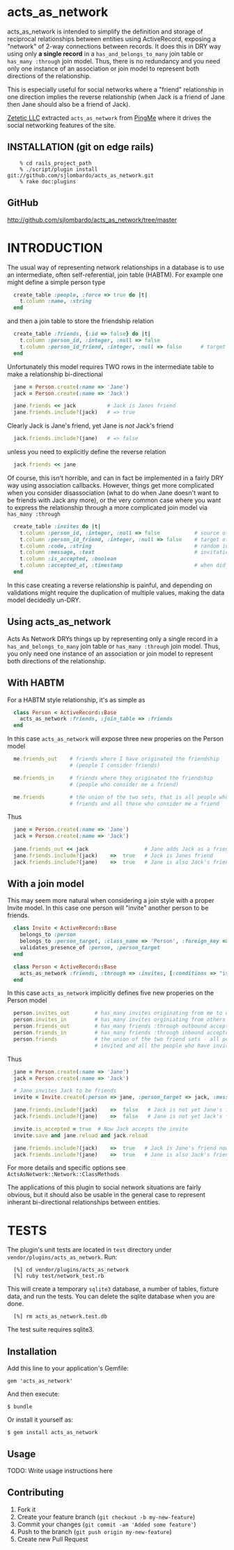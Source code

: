 # acts_as_network

acts_as_network is intended to simplify the definition 
and storage of reciprocal relationships between entities using
ActiveRecord, exposing a "network" of 2-way connections between
records. It does this in DRY way using only **a single record**
in a `has_and_belongs_to_many` join table or `has_many :through` 
join model. Thus, there is no redundancy and you need only one instance of 
an association or join model to represent both directions of the relationship.

This is especially useful for social networks where 
a "friend" relationship in one direction implies the reverse 
relationship (when Jack is a friend of Jane then Jane should also
be a friend of Jack). 

[Zetetic LLC](http://www.zetetic.net) extracted `acts_as_network` from
[PingMe](http://www.gopingme.com) where it drives the social 
networking features of the site.

## INSTALLATION (git on edge rails)

```
    % cd rails_project_path
    % ./script/plugin install git://github.com/sjlombardo/acts_as_network.git
    % rake doc:plugins
```
## GitHub

  http://github.com/sjlombardo/acts_as_network/tree/master

# INTRODUCTION

The usual way of representing network relationships in a database is 
to use an intermediate, often self-referential, join table (HABTM). 
For example one might define a simple person type

```ruby
  create_table :people, :force => true do |t|
    t.column :name, :string
  end
```

and then a join table to store the friendship relation

```ruby
  create_table :friends, {:id => false} do |t|
    t.column :person_id, :integer, :null => false
    t.column :person_id_friend, :integer, :null => false      # target of the relationship
  end
```

Unfortunately this model requires TWO rows in the intermediate table to
make a relationship bi-directional

```ruby
  jane = Person.create(:name => 'Jane')
  jack = Person.create(:name => 'Jack')

  jane.friends << jack          # Jack is Janes friend
  jane.friends.include?(jack)   # => true
```

Clearly Jack is Jane's friend, yet Jane is *not* Jack's friend

```ruby
  jack.friends.include?(jane)   # => false
```

unless you need to explicitly define the reverse relation

```ruby
  jack.friends << jane
```

Of course, this isn't horrible, and can in fact be implemented
in a fairly DRY way using association callbacks. However, things get
more complicated when you consider disassociation (what to do when Jane 
doesn't want to be friends with Jack any more), or the very common
case where you want to express the relationship through a more complicated
join model via `has_many :through`

```ruby
  create_table :invites do |t|
    t.column :person_id, :integer, :null => false           # source of the relationship
    t.column :person_id_friend, :integer, :null => false    # target of the relationship
    t.column :code, :string                                 # random invitation code
    t.column :message, :text                                # invitation message
    t.column :is_accepted, :boolean
    t.column :accepted_at, :timestamp                       # when did they accept?
  end
```

In this case creating a reverse relationship is painful, and depending on 
validations might require the duplication of multiple values, making the
data model decidedly un-DRY.

## Using acts_as_network

Acts As Network DRYs things up by representing only a single record
in a `has_and_belongs_to_many` join table or `has_many :through` 
join model. Thus, you only need one instance of an association or join model to
represent both directions of the relationship.

## With HABTM

For a HABTM style relationship, it's as simple as

```ruby
  class Person < ActiveRecord::Base
    acts_as_network :friends, :join_table => :friends
  end
```

In this case `acts_as_network` will expose three new properies
on the Person model

```ruby
  me.friends_out    # friends where I have originated the friendship
                    # (people I consider friends)

  me.friends_in     # friends where they originated the friendship
                    # (people who consider me a friend)

  me.friends        # the union of the two sets, that is all people who I consider
                    # friends and all those who consider me a friend
```

Thus

```ruby
  jane = Person.create(:name => 'Jane')
  jack = Person.create(:name => 'Jack')
  
  jane.friends_out << jack                  # Jane adds Jack as a friend
  jane.friends.include?(jack)    =>  true   # Jack is Janes friend
  jack.friends.include?(jane)    =>  true   # Jane is also Jack's friend!
```

## With a join model

This may seem more natural when considering a join style with a proper Invite model. In this case
one person will "invite" another person to be friends.

```ruby
  class Invite < ActiveRecord::Base
    belongs_to :person
    belongs_to :person_target, :class_name => 'Person', :foreign_key => 'person_id_target'        # the target of the friend relationship 
    validates_presence_of :person, :person_target
  end

  class Person < ActiveRecord::Base
    acts_as_network :friends, :through => :invites, [:conditions => "is_accepted = ?", true]
  end
```

In this case `acts_as_network` implicitly defines five new properies
on the Person model

```ruby
  person.invites_out        # has_many invites originating from me to others
  person.invites_in         # has_many invites orginiating from others to me
  person.friends_out        # has_many friends :through outbound accepted invites from me to others
  person.friends_in         # has_many friends :through inbound accepted invites from others to me
  person.friends            # the union of the two friend sets - all people who I have
                            # invited and all the people who have invited me
```

Thus

```ruby
  jane = Person.create(:name => 'Jane')
  jack = Person.create(:name => 'Jack')

  # Jane invites Jack to be friends
  invite = Invite.create(:person => jane, :person_target => jack, :message => "let's be friends!")

  jane.friends.include?(jack)    =>  false   # Jack is not yet Jane's friend
  jack.friends.include?(jane)    =>  false   # Jane is not yet Jack's friend either

  invite.is_accepted = true  # Now Jack accepts the invite
  invite.save and jane.reload and jack.reload

  jane.friends.include?(jack)    =>  true   # Jack is Jane's friend now
  jack.friends.include?(jane)    =>  true   # Jane is also Jack's friend
```

For more details and specific options see `ActsAsNetwork::Network::ClassMethods`

The applications of this plugin to social network situations are fairly obvious,
but it should also be usable in the general case to represent inherant 
bi-directional relationships between entities.

# TESTS

The plugin's unit tests are located in `test` directory under 
`vendor/plugins/acts_as_network`. Run:

```
  [%] cd vendor/plugins/acts_as_network
  [%] ruby test/network_test.rb
```

This will create a temporary `sqlite3` database, a number of tables,
fixture data, and run the tests. You can delete the sqlite database
when you are done.

```
  [%] rm acts_as_network.test.db
```

The test suite requires sqlite3. 

## Installation

Add this line to your application's Gemfile:

    gem 'acts_as_network'

And then execute:

    $ bundle

Or install it yourself as:

    $ gem install acts_as_network

## Usage

TODO: Write usage instructions here

## Contributing

1. Fork it
2. Create your feature branch (`git checkout -b my-new-feature`)
3. Commit your changes (`git commit -am 'Added some feature'`)
4. Push to the branch (`git push origin my-new-feature`)
5. Create new Pull Request
